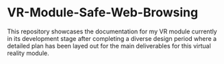 # VR-Module-Safe-Web-Browsing
This repository showcases the documentation for my VR module currently in its development stage after completing a diverse design period where a detailed plan has been layed out for the main deliverables for this virtual reality module. 
